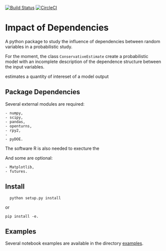 [![Build Status](https://travis-ci.org/NazBen/impact-of-dependence.svg?branch=master)](https://travis-ci.org/NazBen/impact-of-dependence)
[![CircleCI](https://circleci.com/gh/NazBen/impact-of-dependence.svg?style=svg)](https://circleci.com/gh/NazBen/impact-of-dependence)
# Impact of Dependencies

A python package to study the influence of dependencies between random variables in a probabilistic study. 

For the moment, the class `ConservativeEstimate` create a probabilistic model with an incomplete description of the dependence structure between the input variables. 

estimates a quantity of intereset of a model output

## Package Dependencies

Several external modules are required:

    - numpy,
    - scipy,
    - pandas,
    - openturns,
    - rpy2,
    - 
    - pyDOE.
    
The software R is also needed to execture the 

And some are optional:

    - Matplotlib,
    - futures.
    

## Install

```
  python setup.py install
```

or 

```
pip install -e.
```

## Examples

Several notebook examples are available in the directory [examples](https://github.com/NazBen/impact-of-dependence/tree/master/examples).